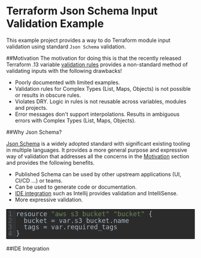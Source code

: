 # Terraform Json Schema Input Validation Example

This example project provides a way to do Terraform module input validation using standard `Json Schema` validation. 

##Motivation 
The motivation for doing this is that the recently released Terraform .13 variable 
[validation rules](https://www.terraform.io/docs/configuration/variables.html#custom-validation-rules) provides a non-standard
method of validating inputs with the following drawbacks!
 
 * Poorly documented with limited examples.
 * Validation rules for Complex Types (List, Maps, Objects) is not possible or results in obscure rules.
 * Violates DRY. Logic in rules is not reusable across variables, modules and projects. 
 * Error messages don't support interpolations. Results in ambiguous errors with Complex Types (List, Maps, Objects).
 
 
##Why Json Schema?

[Json Schema](https://json-schema.org/) is a widely adopted standard with significant existing tooling in multiple languages.
It provides a more general purpose and expressive way of validation that addresses all the concerns in the 
[Motivation](#motivation) section and provides the following benefits.

 * Published Schema can be used by other upstream applications (UI, CI/CD ...) or teams.
 * Can be used to generate code or documentation.
 * [IDE integration](#ide-integration) such as Intellij provides validation and IntelliSense.
 * More expressive validation.
   

<pre style="line-height: 100%;font-family:monospace;background-color:#2b2b2b; border-width:0.01mm; border-color:#000000; border-style:solid;padding:4px;font-size:13pt;"><span style="color:#606366;background-color:#313335;">1 </span><span style="color:#a9b7c6;background-color:#2b2b2b;">resource </span><span style="color:#6a8759;background-color:#2b2b2b;">"aws_s3_bucket"</span><span style="color:#a9b7c6;background-color:#2b2b2b;"> </span><span style="color:#6a8759;background-color:#2b2b2b;">"bucket"</span><span style="color:#a9b7c6;background-color:#2b2b2b;"> {
</span><span style="color:#606366;background-color:#313335;">2 </span><span style="color:#a9b7c6;background-color:#2b2b2b;">  bucket = var.s3_bucket.name
</span><span style="color:#606366;background-color:#313335;">3 </span><span style="color:#a9b7c6;background-color:#2b2b2b;">  tags = var.required_tags
</span><span style="color:#606366;background-color:#313335;">4 </span><span style="color:#a9b7c6;background-color:#2b2b2b;">}</span></pre>
##IDE Integration
